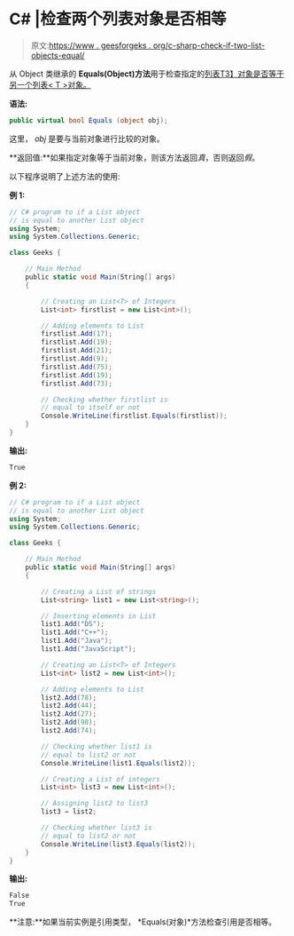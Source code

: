 # C# |检查两个列表对象是否相等

> 原文:[https://www . geesforgeks . org/c-sharp-check-if-two-list-objects-equal/](https://www.geeksforgeeks.org/c-sharp-check-if-two-list-objects-are-equal/)

从 Object 类继承的 **Equals(Object)方法**用于检查指定的[列表<T>T3】对象是否等于另一个列表< T >对象。](https://www.geeksforgeeks.org/c-list-class/)

**语法:**

```cs
public virtual bool Equals (object obj);
```

这里， *obj* 是要与当前对象进行比较的对象。

**返回值:**如果指定对象等于当前对象，则该方法返回*真*，否则返回*假*。

以下程序说明了上述方法的使用:

**例 1:**

```cs
// C# program to if a List object
// is equal to another List object
using System;
using System.Collections.Generic;

class Geeks {

    // Main Method
    public static void Main(String[] args)
    {

        // Creating an List<T> of Integers
        List<int> firstlist = new List<int>();

        // Adding elements to List
        firstlist.Add(17);
        firstlist.Add(19);
        firstlist.Add(21);
        firstlist.Add(9);
        firstlist.Add(75);
        firstlist.Add(19);
        firstlist.Add(73);

        // Checking whether firstlist is
        // equal to itself or not
        Console.WriteLine(firstlist.Equals(firstlist));
    }
}
```

**输出:**

```cs
True

```

**例 2:**

```cs
// C# program to if a List object
// is equal to another List object
using System;
using System.Collections.Generic;

class Geeks {

    // Main Method
    public static void Main(String[] args)
    {

        // Creating a List of strings
        List<string> list1 = new List<string>();

        // Inserting elements in List
        list1.Add("DS");
        list1.Add("C++");
        list1.Add("Java");
        list1.Add("JavaScript");

        // Creating an List<T> of Integers
        List<int> list2 = new List<int>();

        // Adding elements to List
        list2.Add(78);
        list2.Add(44);
        list2.Add(27);
        list2.Add(98);
        list2.Add(74);

        // Checking whether list1 is
        // equal to list2 or not
        Console.WriteLine(list1.Equals(list2));

        // Creating a List of integers
        List<int> list3 = new List<int>();

        // Assigning list2 to list3
        list3 = list2;

        // Checking whether list3 is
        // equal to list2 or not
        Console.WriteLine(list3.Equals(list2));
    }
}
```

**输出:**

```cs
False
True

```

**注意:**如果当前实例是引用类型， *Equals(对象)*方法检查引用是否相等。